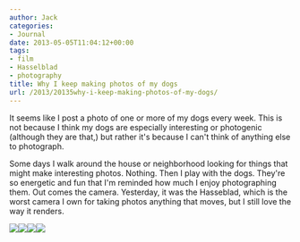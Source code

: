 ```yaml
---
author: Jack
categories:
- Journal
date: 2013-05-05T11:04:12+00:00
tags:
- film
- Hasselblad
- photography
title: Why I keep making photos of my dogs
url: /2013/20135why-i-keep-making-photos-of-my-dogs/
---
```


It seems like I post a photo of one or more of my dogs every week. This is not because I think my dogs are especially interesting or photogenic (although they are that,) but rather it's because I can't think of anything else to photograph.

Some days I walk around the house or neighborhood looking for things that might make interesting photos. Nothing. Then I play with the dogs. They're so energetic and fun that I'm reminded how much I enjoy photographing them. Out comes the camera. Yesterday, it was the Hasseblad, which is the worst camera I own for taking photos anything that moves, but I still love the way it renders.</p> 

<div class="image-gallery-wrapper">
  <img src="/wp-content/uploads/2013/05/2013-Roll-015_03.jpg" /><img src="/wp-content/uploads/2013/05/2013-Roll-015_10.jpg" /><img src="/wp-content/uploads/2013/05/2013-Roll-015_06.jpg" /><img src="/wp-content/uploads/2013/05/2013-Roll-015_04.jpg" />
</div>